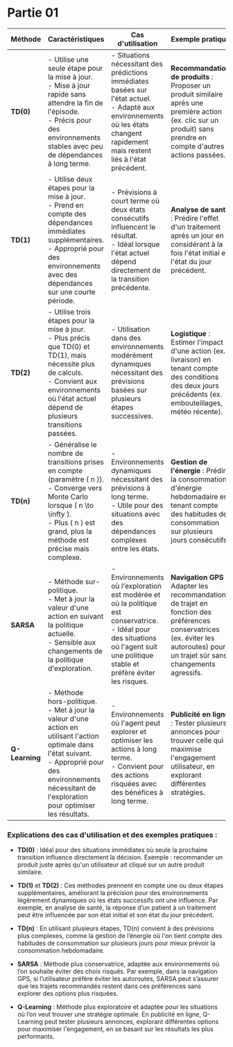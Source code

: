 # Partie 01

| Méthode         | Caractéristiques                                        | Cas d'utilisation                                         | Exemple pratique                                                |
|-----------------|---------------------------------------------------------|-----------------------------------------------------------|------------------------------------------------------------------|
| **TD(0)**       | - Utilise une seule étape pour la mise à jour.<br>- Mise à jour rapide sans attendre la fin de l'épisode.<br>- Précis pour des environnements stables avec peu de dépendances à long terme. | - Situations nécessitant des prédictions immédiates basées sur l'état actuel.<br>- Adapté aux environnements où les états changent rapidement mais restent liés à l'état précédent. | **Recommandation de produits** : Proposer un produit similaire après une première action (ex. clic sur un produit) sans prendre en compte d'autres actions passées. |
| **TD(1)**       | - Utilise deux étapes pour la mise à jour.<br>- Prend en compte des dépendances immédiates supplémentaires.<br>- Approprié pour des environnements avec des dépendances sur une courte période. | - Prévisions à court terme où deux états consécutifs influencent le résultat.<br>- Idéal lorsque l'état actuel dépend directement de la transition précédente. | **Analyse de santé** : Prédire l'effet d'un traitement après un jour en considérant à la fois l'état initial et l'état du jour précédent. |
| **TD(2)**       | - Utilise trois étapes pour la mise à jour.<br>- Plus précis que TD(0) et TD(1), mais nécessite plus de calculs.<br>- Convient aux environnements où l'état actuel dépend de plusieurs transitions passées. | - Utilisation dans des environnements modérément dynamiques nécessitant des prévisions basées sur plusieurs étapes successives. | **Logistique** : Estimer l'impact d'une action (ex. livraison) en tenant compte des conditions des deux jours précédents (ex. embouteillages, météo récente). |
| **TD(n)**       | - Généralise le nombre de transitions prises en compte (paramètre \( n \)).<br>- Converge vers Monte Carlo lorsque \( n \to \infty \).<br>- Plus \( n \) est grand, plus la méthode est précise mais complexe. | - Environnements dynamiques nécessitant des prévisions à long terme.<br>- Utile pour des situations avec des dépendances complexes entre les états. | **Gestion de l'énergie** : Prédire la consommation d'énergie hebdomadaire en tenant compte des habitudes de consommation sur plusieurs jours consécutifs. |
| **SARSA**       | - Méthode sur-politique.<br>- Met à jour la valeur d'une action en suivant la politique actuelle.<br>- Sensible aux changements de la politique d'exploration. | - Environnements où l'exploration est modérée et où la politique est conservatrice.<br>- Idéal pour des situations où l'agent suit une politique stable et préfère éviter les risques. | **Navigation GPS** : Adapter les recommandations de trajet en fonction des préférences conservatrices (ex. éviter les autoroutes) pour un trajet sûr sans changements agressifs. |
| **Q-Learning**  | - Méthode hors-politique.<br>- Met à jour la valeur d'une action en utilisant l'action optimale dans l'état suivant.<br>- Approprié pour des environnements nécessitant de l'exploration pour optimiser les résultats. | - Environnements où l'agent peut explorer et optimiser les actions à long terme.<br>- Convient pour des actions risquées avec des bénéfices à long terme. | **Publicité en ligne** : Tester plusieurs annonces pour trouver celle qui maximise l'engagement utilisateur, en explorant différentes stratégies. |

### Explications des cas d'utilisation et des exemples pratiques :

- **TD(0)** : Idéal pour des situations immédiates où seule la prochaine transition influence directement la décision. Exemple : recommander un produit juste après qu'un utilisateur ait cliqué sur un autre produit similaire.

- **TD(1)** et **TD(2)** : Ces méthodes prennent en compte une ou deux étapes supplémentaires, améliorant la précision pour des environnements légèrement dynamiques où les états successifs ont une influence. Par exemple, en analyse de santé, la réponse d’un patient à un traitement peut être influencée par son état initial et son état du jour précédent.

- **TD(n)** : En utilisant plusieurs étapes, TD(n) convient à des prévisions plus complexes, comme la gestion de l’énergie où l'on tient compte des habitudes de consommation sur plusieurs jours pour mieux prévoir la consommation hebdomadaire.

- **SARSA** : Méthode plus conservatrice, adaptée aux environnements où l’on souhaite éviter des choix risqués. Par exemple, dans la navigation GPS, si l’utilisateur préfère éviter les autoroutes, SARSA peut s’assurer que les trajets recommandés restent dans ces préférences sans explorer des options plus risquées.

- **Q-Learning** : Méthode plus exploratoire et adaptée pour les situations où l’on veut trouver une stratégie optimale. En publicité en ligne, Q-Learning peut tester plusieurs annonces, explorant différentes options pour maximiser l'engagement, en se basant sur les résultats les plus performants.

